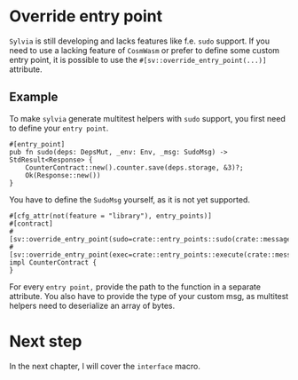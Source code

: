 # Override entry point

`Sylvia` is still developing and lacks features like f.e. `sudo` support.
If you need to use a lacking feature of `CosmWasm` or prefer to define some custom
entry point, it is possible to use the `#[sv::override_entry_point(...)]` attribute.

## Example

To make `sylvia` generate multitest helpers with `sudo` support, you first need to define your
`entry point`.

```rust,noplayground
#[entry_point]
pub fn sudo(deps: DepsMut, _env: Env, _msg: SudoMsg) -> StdResult<Response> {
    CounterContract::new().counter.save(deps.storage, &3)?;
    Ok(Response::new())
}
```

You have to define the `SudoMsg` yourself, as it is not yet supported.

```rust,noplayground
#[cfg_attr(not(feature = "library"), entry_points)]
#[contract]
#[sv::override_entry_point(sudo=crate::entry_points::sudo(crate::messages::SudoMsg))]
#[sv::override_entry_point(exec=crate::entry_points::execute(crate::messages::CustomExecMsg))]
impl CounterContract {
}
```

For every `entry point,` provide the path to the function in a separate attribute. You also have to
provide the type of your custom msg, as multitest helpers need to deserialize an array of bytes.

# Next step

In the next chapter, I will cover the `interface` macro.
